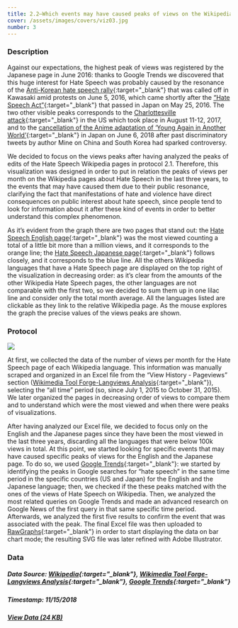 ```yaml
---
title: 2.2—Which events may have caused peaks of views on the Wikipedia pages of Hate Speech?
cover: /assets/images/covers/viz03.jpg
number: 3
---
```


### Description 

Against our expectations, the highest peak of views was registered by the Japanese page in June 2016: thanks to Google Trends we discovered that this huge interest for Hate Speech was probably caused by the resonance of the [Anti-Korean hate speech rally](https://www.japantimes.co.jp/news/2016/06/05/national/anti-korean-hate-speech-rally-called-off-kawasaki-amid-protests/#.W_7I4JNKjOR){:target="_blank"} that was called off in Kawasaki amid protests on June 5, 2016, which came shortly after the [“Hate Speech Act”](https://en.wikipedia.org/wiki/Hate_Speech_Act_of_2016_(Japan)){:target="_blank"} that passed in Japan on May 25, 2016. The two other visible peaks corresponds to the [Charlottesville attack](https://en.wikipedia.org/wiki/Unite_the_Right_rally){:target="_blank"} in the US which took place in August 11-12, 2017, and to the [cancellation of the Anime adaptation of ‘Young Again in Another World’](https://www.japantimes.co.jp/news/2018/06/07/national/anime-adaptation-young-another-world-canceled-offensive-tweets-author-mine/#.W_7I8pNKjOS){:target="_blank"} in Japan on June 6, 2018 after past discriminatory tweets by author Mine on China and South Korea had sparked controversy.

We decided to focus on the views peaks after having analyzed the peaks of edits of the Hate Speech Wikipedia pages in protocol 2.1. Therefore, this visualization was designed in order to put in relation the peaks of views per month on the Wikipedia pages about Hate Speech in the last three years, to the events that may have caused them due to their public resonance, clarifying the fact that manifestations of hate and violence have direct consequences on public interest about hate speech, since people tend to look for information about it after these kind of events in order to better understand this complex phenomenon.

As it’s evident from the graph there are two pages that stand out: the [Hate Speech English page](https://en.wikipedia.org/wiki/Hate_speech){:target="_blank"} was the most viewed counting a total of a little bit more than a million views, and it corresponds to the orange line; the [Hate Speech Japanese page](https://ja.wikipedia.org/wiki/%E3%83%98%E3%82%A4%E3%83%88%E3%82%B9%E3%83%94%E3%83%BC%E3%83%81){:target="_blank"} follows closely, and it corresponds to the blue line. All the others Wikipedia languages that have a Hate Speech page are displayed on the top right of the visualization in decreasing order: as it’s clear from the amounts of the other Wikipedia Hate Speech pages, the other languages are not comparable with the first two, so we decided to sum them up in one lilac line and consider only the total month average. All the languages listed are clickable as they link to the relative Wikipedia page. As the mouse explores the graph the precise values of the views peaks are shown.


### Protocol
<img src="{{ '/assets/images/protocols/protocol-03.png' | relative_path }}">

At first, we collected the data of the number of views per month for the Hate Speech page of each Wikipedia language. This information was manually scraped and organized in an Excel file from the “View History - Pageviews” section ([Wikimedia Tool Forge-Langviews Analysis](https://tools.wmflabs.org/langviews/){:target="_blank"}), selecting the “all time” period (so, since July 1, 2015 to October 31, 2015). We later organized the pages in decreasing order of views to compare them and to understand which were the most viewed and when there were peaks of visualizations.

After having analyzed our Excel file, we decided to focus only on the English and the Japanese pages since they have been the most viewed in the last three years, discarding all the languages that were below 100k views in total. At this point, we started looking for specific events that may have caused specific peaks of views for the English and the Japanese page. To do so, we used [Google Trends](https://trends.google.com/trends/?geo=US){:target="_blank"}: we started by identifying the peaks in Google searches for “hate speech” in the same time period in the specific countries (US and Japan) for the English and the Japanese language; then, we checked if the these peaks matched with the ones of the views of Hate Speech on Wikipedia. Then, we analyzed the most related queries on Google Trends and made an advanced research on Google News of the first query in that same specific time period. Afterwards, we analyzed the first five results to confirm the event that was associated with the peak. 
The final Excel file was then uploaded to [RawGraphs](https://rawgraphs.io/){:target="_blank"} in order to start displaying the data on bar chart mode; the resulting SVG file was later refined with Adobe Illustrator.


### Data
##### Data Source: [Wikipedia](https://en.wikipedia.org/wiki/Main_Page){:target="_blank"}, [Wikimedia Tool Forge-Langviews Analysis](https://tools.wmflabs.org/langviews/){:target="_blank"}, [Google Trends](https://trends.google.com/trends/?geo=US){:target="_blank"}
##### Timestamp: 11/15/2018
##### [View Data (24 KB)](/assets/datasets/2.2.xlsx)
